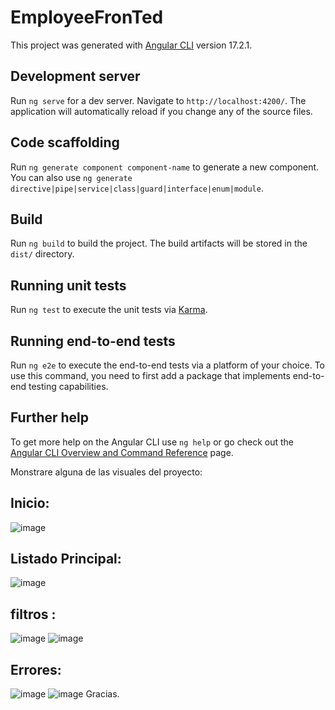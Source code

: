 # EmployeeFronTed

This project was generated with [Angular CLI](https://github.com/angular/angular-cli) version 17.2.1.

## Development server

Run `ng serve` for a dev server. Navigate to `http://localhost:4200/`. The application will automatically reload if you change any of the source files.

## Code scaffolding

Run `ng generate component component-name` to generate a new component. You can also use `ng generate directive|pipe|service|class|guard|interface|enum|module`.

## Build

Run `ng build` to build the project. The build artifacts will be stored in the `dist/` directory.

## Running unit tests

Run `ng test` to execute the unit tests via [Karma](https://karma-runner.github.io).

## Running end-to-end tests

Run `ng e2e` to execute the end-to-end tests via a platform of your choice. To use this command, you need to first add a package that implements end-to-end testing capabilities.

## Further help

To get more help on the Angular CLI use `ng help` or go check out the [Angular CLI Overview and Command Reference](https://angular.io/cli) page.

Monstrare alguna de las visuales del proyecto:
## Inicio: 
![image](https://github.com/Sebastian2759/Empleados/assets/45395195/e304710b-8cdc-4aa4-81b1-a06cdd38f4ca)
## Listado Principal:
![image](https://github.com/Sebastian2759/Empleados/assets/45395195/d691f9d9-c541-47a0-bb07-3c3c9f27f496)
## filtros : 
![image](https://github.com/Sebastian2759/Empleados/assets/45395195/fe5e5d9d-2e33-4cd1-8995-aef008d36648)
![image](https://github.com/Sebastian2759/Empleados/assets/45395195/e42fb171-310b-4272-9934-26707a704655)
## Errores: 
![image](https://github.com/Sebastian2759/Empleados/assets/45395195/7a4a603b-7dfc-468f-8900-00702d616b00)
![image](https://github.com/Sebastian2759/Empleados/assets/45395195/73551f0c-b6d0-4ee8-8da3-edec1a517411)
Gracias.
